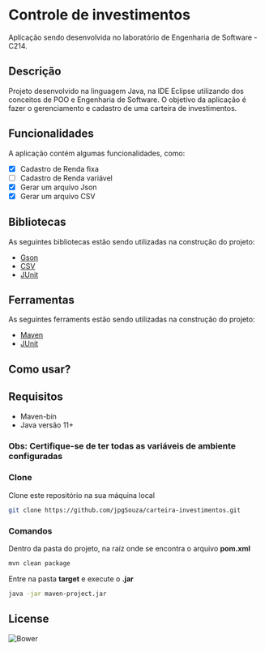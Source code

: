 # Controle de investimentos
Aplicação sendo desenvolvida no laboratório de Engenharia de Software - C214.

## Descrição
Projeto desenvolvido na linguagem Java, na IDE Eclipse utilizando dos conceitos de POO e Engenharia de Software. O objetivo da aplicação é fazer o gerenciamento e cadastro de uma carteira de investimentos.

## Funcionalidades
A aplicação contém algumas funcionalidades, como:
 - [X] Cadastro de Renda fixa
 - [ ] Cadastro de Renda variável
 - [X] Gerar um arquivo Json
 - [X] Gerar um arquivo CSV
 
 ## Bibliotecas
 As seguintes bibliotecas estão sendo utilizadas na construção do projeto:
 - [Gson](https://mvnrepository.com/artifact/com.google.code.gson/gson)
 - [CSV](https://mvnrepository.com/artifact/com.opencsv/opencsv)
 - [JUnit](https://mvnrepository.com/artifact/junit/junit/4.12)
 
 ## Ferramentas
 As seguintes ferraments estão sendo utilizadas na construção do projeto:
  - [Maven](https://maven.apache.org)
  - [JUnit](https://junit.org/junit5/)
  
  ## Como usar?
  
  ## Requisitos
   - Maven-bin
   - Java versão 11+
   ### Obs: Certifique-se de ter todas as variáveis de ambiente configuradas
   
   ### Clone
   Clone este repositório na sua máquina local
   ```sh
   git clone https://github.com/jpgSouza/carteira-investimentos.git
   ```
   
   ### Comandos
   Dentro da pasta do projeto, na raíz onde se encontra o arquivo __pom.xml__
   ```sh
   mvn clean package
   ```
   Entre na pasta __target__ e execute o __.jar__
   ```sh
   java -jar maven-project.jar
   ```
   ## License
   ![Bower](https://img.shields.io/bower/l/mi?color=blue)
   
